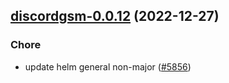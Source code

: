 

## [discordgsm-0.0.12](https://github.com/truecharts/charts/compare/discordgsm-0.0.11...discordgsm-0.0.12) (2022-12-27)

### Chore

- update helm general non-major ([#5856](https://github.com/truecharts/charts/issues/5856))
  
  